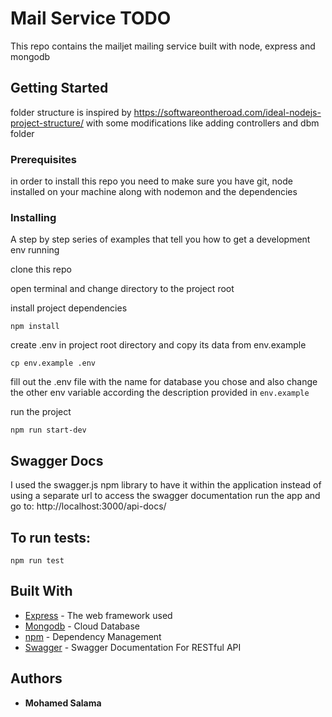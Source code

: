# Mail Service TODO

This repo contains the mailjet mailing service built with node, express and mongodb

## Getting Started

folder structure is inspired by https://softwareontheroad.com/ideal-nodejs-project-structure/ with some modifications like adding controllers and dbm folder

### Prerequisites

in order to install this repo you need to make sure you have git, node installed on your machine along with nodemon and the dependencies

### Installing

A step by step series of examples that tell you how to get a development env running

clone this repo

open terminal and change directory to the project root

install project dependencies

```
npm install
```

create .env in project root directory and copy its data from env.example

```
cp env.example .env
```

fill out the .env file with the name for database you chose and also change the other env variable according the description provided in `env.example`

run the project

```
npm run start-dev
```

## Swagger Docs

I used the swagger.js npm library to have it within the application instead of using a separate url to access the swagger documentation
run the app and go to: http://localhost:3000/api-docs/


## To run tests:

`npm run test`

## Built With

- [Express](https://expressjs.com/) - The web framework used
- [Mongodb](https://www.mongodb.com/) - Cloud Database
- [npm](https://www.npmjs.com/) - Dependency Management
- [Swagger](https://swagger.io/docs/) - Swagger Documentation For RESTful API

## Authors

- **Mohamed Salama**
